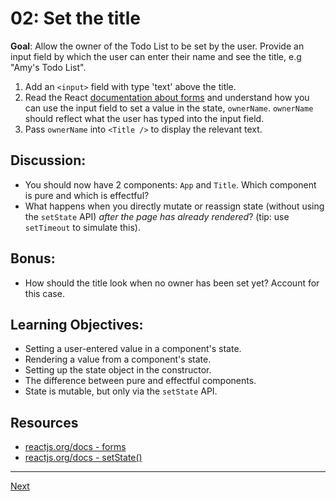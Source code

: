 # 02: Set the title

**Goal**: Allow the owner of the Todo List to be set by the user. Provide an input field by which the user can enter their name and see the title, e.g "Amy's Todo List".

1. Add an `<input>` field with type 'text' above the title.
2. Read the React [documentation about forms](https://reactjs.org/docs/forms.html#controlled-components) and understand how you can use the input field to set a value in the state, `ownerName`. `ownerName` should reflect what the user has typed into the input field.
3. Pass `ownerName` into `<Title />` to display the relevant text.

## Discussion:
- You should now have 2 components: `App` and `Title`. Which component is pure and which is effectful?
- What happens when you directly mutate or reassign state (without using the `setState` API) *after the page has already rendered*? (tip: use `setTimeout` to simulate this).

## Bonus:
- How should the title look when no owner has been set yet? Account for this case.

## Learning Objectives:
- Setting a user-entered value in a component's state.
- Rendering a value from a component's state.
- Setting up the state object in the constructor.
- The difference between pure and effectful components.
- State is mutable, but only via the `setState` API.

## Resources
- [reactjs.org/docs - forms](https://reactjs.org/docs/forms.html)
- [reactjs.org/docs - setState()](https://reactjs.org/docs/react-component.html#setstate)

---
[Next](./03.md)
